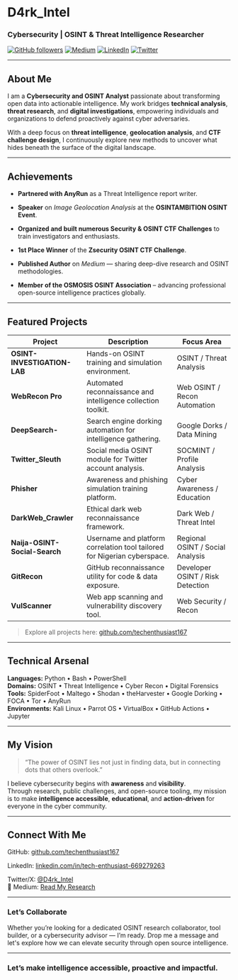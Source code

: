 # D4rk_Intel

### Cybersecurity | OSINT & Threat Intelligence Researcher  

[![GitHub followers](https://img.shields.io/github/followers/techenthusiast167?label=Followers&style=social)](https://github.com/techenthusiast167)
[![Medium](https://img.shields.io/badge/Medium-Read%20My%20Articles-black?logo=medium&logoColor=white)](https://medium.com)
[![LinkedIn](https://img.shields.io/badge/LinkedIn-Connect-blue?logo=linkedin)](https://linkedin.com/in/tech-enthusiast-669279263)
[![Twitter](https://img.shields.io/twitter/follow/D4rk_Intel?style=social)](https://x.com/D4rk_Intel)

---

## About Me  

I am a **Cybersecurity and OSINT Analyst** passionate about transforming open data into actionable intelligence. My work bridges **technical analysis**, **threat research**, and **digital investigations**, empowering individuals and organizations to defend proactively against cyber adversaries.  

With a deep focus on **threat intelligence**, **geolocation analysis**, and **CTF challenge design**, I continuously explore new methods to uncover what hides beneath the surface of the digital landscape.

---

## Achievements  

- **Partnered with AnyRun** as a Threat Intelligence report writer.
  
- **Speaker** on *Image Geolocation Analysis* at the **OSINTAMBITION OSINT Event**.
  
- **Organized and built numerous Security & OSINT CTF Challenges** to train investigators and enthusiasts.
  
- **1st Place Winner** of the **Zsecurity OSINT CTF Challenge**.
  
- **Published Author** on *Medium* — sharing deep-dive research and OSINT methodologies.
  
- **Member of the OSMOSIS OSINT Association** – advancing professional open-source intelligence practices globally.

---

## Featured Projects  

| Project | Description | Focus Area |
|----------|--------------|-------------|
| **OSINT-INVESTIGATION-LAB** | Hands-on OSINT training and simulation environment. | OSINT / Threat Analysis |
| **WebRecon Pro** | Automated reconnaissance and intelligence collection toolkit. | Web OSINT / Recon Automation |
| **DeepSearch-** | Search engine dorking automation for intelligence gathering. | Google Dorks / Data Mining |
| **Twitter_Sleuth** | Social media OSINT module for Twitter account analysis. | SOCMINT / Profile Analysis |
| **Phisher** | Awareness and phishing simulation training platform. | Cyber Awareness / Education |
| **DarkWeb_Crawler** | Ethical dark web reconnaissance framework. | Dark Web / Threat Intel |
| **Naija-OSINT-Social-Search** | Username and platform correlation tool tailored for Nigerian cyberspace. | Regional OSINT / Social Analysis |
| **GitRecon** | GitHub reconnaissance utility for code & data exposure. | Developer OSINT / Risk Detection |
| **VulScanner** | Web app scanning and vulnerability discovery tool. | Web Security / Recon |

> Explore all projects here: [github.com/techenthusiast167](https://github.com/techenthusiast167?tab=repositories)

---

## Technical Arsenal  

**Languages:** Python • Bash • PowerShell  
**Domains:** OSINT • Threat Intelligence • Cyber Recon • Digital Forensics  
**Tools:** SpiderFoot • Maltego • Shodan • theHarvester • Google Dorking • FOCA • Tor • AnyRun  
**Environments:** Kali Linux • Parrot OS • VirtualBox • GitHub Actions • Jupyter  

---

## My Vision  

> “The power of OSINT lies not just in finding data, but in connecting dots that others overlook.”  

I believe cybersecurity begins with **awareness** and **visibility**.  
Through research, public challenges, and open-source tooling, my mission is to make **intelligence accessible**, **educational**, and **action-driven** for everyone in the cyber community.

---

## Connect With Me  

GitHub: [github.com/techenthusiast167](https://github.com/techenthusiast167)  

LinkedIn: [linkedin.com/in/tech-enthusiast-669279263](https://linkedin.com/in/tech-enthusiast-669279263)  

Twitter/X: [@D4rk_Intel](https://x.com/D4rk_Intel)  
📰 Medium: [Read My Research](https://medium.com)  

---

### Let’s Collaborate  

Whether you’re looking for a dedicated OSINT research collaborator, tool builder, or a cybersecurity advisor — I’m ready. Drop me a message and let's explore how we can elevate security through open source intelligence.

---

### Let’s make intelligence accessible, proactive and impactful.  

